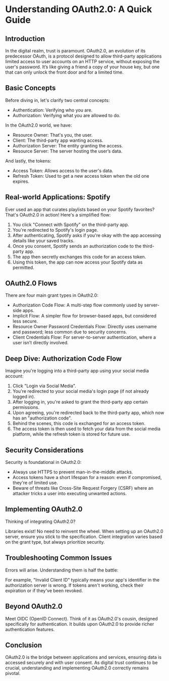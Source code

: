 # Understanding OAuth2.0: A Quick Guide

## Introduction

In the digital realm, trust is paramount. OAuth2.0, an evolution of its predecessor OAuth, is a protocol designed to allow third-party applications limited access to user accounts on an HTTP service, without exposing the user's password. It’s like giving a friend a copy of your house key, but one that can only unlock the front door and for a limited time.

## Basic Concepts

Before diving in, let's clarify two central concepts:

- Authentication: Verifying who you are.
- Authorization: Verifying what you are allowed to do.

In the OAuth2.0 world, we have:

- Resource Owner: That's you, the user.
- Client: The third-party app wanting access.
- Authorization Server: The entity granting the access.
- Resource Server: The server hosting the user’s data.

And lastly, the tokens:

- Access Token: Allows access to the user's data.
- Refresh Token: Used to get a new access token when the old one expires.

## Real-world Applications: Spotify

Ever used an app that curates playlists based on your Spotify favorites? That's OAuth2.0 in action! Here's a simplified flow:

  1. You click "Connect with Spotify" on the third-party app.
  2. You're redirected to Spotify's login page.
  3. After authenticating, Spotify asks if you're okay with the app accessing details like your saved tracks.
  4. Once you consent, Spotify sends an authorization code to the third-party app.
  5. The app then secretly exchanges this code for an access token.
  6. Using this token, the app can now access your Spotify data as permitted.

## OAuth2.0 Flows

There are four main grant types in OAuth2.0:

 - Authorization Code Flow: A multi-step flow commonly used by server-side apps.
 - Implicit Flow: A simpler flow for browser-based apps, but considered less secure.
 - Resource Owner Password Credentials Flow: Directly uses username and password; less common due to security concerns.
 - Client Credentials Flow: For server-to-server authentication, where a user isn’t directly involved.

## Deep Dive: Authorization Code Flow

Imagine you're logging into a third-party app using your social media account:

1. Click "Login via Social Media".
2. You're redirected to your social media's login page (if not already logged in).
3. After logging in, you're asked to grant the third-party app certain permissions.
4. Upon agreeing, you're redirected back to the third-party app, which now has an "authorization code".
5. Behind the scenes, this code is exchanged for an access token.
6. The access token is then used to fetch your data from the social media platform, while the refresh token is stored for future use.

## Security Considerations

Security is foundational in OAuth2.0:

 - Always use HTTPS to prevent man-in-the-middle attacks.
 - Access tokens have a short lifespan for a reason: even if compromised, they're of limited use.
 - Beware of threats like Cross-Site Request Forgery (CSRF) where an attacker tricks a user into executing unwanted actions.


## Implementing OAuth2.0

Thinking of integrating OAuth2.0?

Libraries exist! No need to reinvent the wheel.
When setting up an OAuth2.0 server, ensure you stick to the specification.
Client integration varies based on the grant type, but always prioritize security.

## Troubleshooting Common Issues

Errors will arise. Understanding them is half the battle:

For example, "Invalid Client ID" typically means your app's identifier in the authorization server is wrong.
If tokens aren't working, check their expiration or if they've been revoked.

## Beyond OAuth2.0

Meet OIDC (OpenID Connect). Think of it as OAuth2.0's cousin, designed specifically for authentication. It builds upon OAuth2.0 to provide richer authentication features.

## Conclusion

OAuth2.0 is the bridge between applications and services, ensuring data is accessed securely and with user consent. As digital trust continues to be crucial, understanding and implementing OAuth2.0 correctly remains pivotal.
